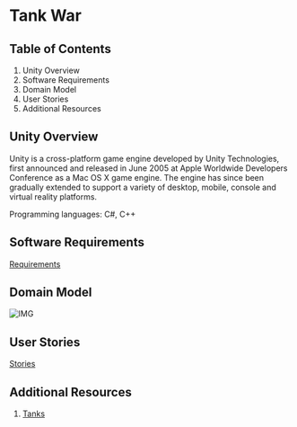 # Tank War

## Table of Contents

1. Unity Overview
2. Software Requirements
3. Domain Model
4. User Stories
5. Additional Resources

## Unity Overview

Unity is a cross-platform game engine developed by Unity Technologies, first announced and released in June 2005 at Apple Worldwide Developers Conference as a Mac OS X game engine. The engine has since been gradually extended to support a variety of desktop, mobile, console and virtual reality platforms.

Programming languages: C#, C++

## Software Requirements

[Requirements](./requirements.md)

## Domain Model

![IMG](./domainModel.png)

## User Stories

[Stories](./userStories.md)

## Additional Resources

1. [Tanks](https://unity3d.com/learn/tutorials/s/tanks-tutorial)
